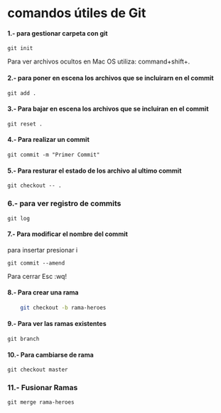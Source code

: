 # comandos útiles de Git

#### 1.-  para gestionar carpeta con git

    git init

Para ver archivos ocultos en Mac OS utiliza: command+shift+.

#### 2.- para poner en escena los archivos que se incluirarn en el commit 

    git add .

#### 3.- Para bajar en escena los archivos que se incluiran en el commit

    git reset .

#### 4.- Para realizar un commit  

    git commit -m "Primer Commit"

#### 5.- Para resturar el estado de los archivo al ultimo commit 

    git checkout -- .

### 6.- para ver registro de commits 

    git log

#### 7.- Para modificar el nombre del commit

para insertar presionar i

    git commit --amend

Para cerrar Esc  :wq! 

#### 8.- Para crear una rama
 
````bash
    git checkout -b rama-heroes
````
#### 9.- Para ver las ramas existentes

    git branch

#### 10.- Para cambiarse de rama 

    git checkout master

### 11.- Fusionar Ramas

    git merge rama-heroes
